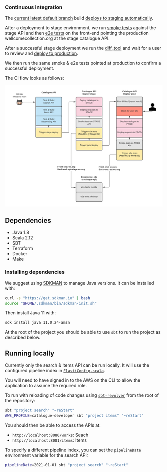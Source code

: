 ### Continuous integration

The [current latest default branch](https://buildkite.com/wellcomecollection/catalogue-api) build [deploys to staging automatically](https://buildkite.com/wellcomecollection/catalogue-api-deploy-stage).

After a deployment to stage environment, we run [smoke tests](smoke_tests/README.md) against the stage API and then [e2e tests](https://github.com/wellcomecollection/wellcomecollection.org/blob/main/playwright/README.md) on the front-end pointing the production wellcomecollection.org at the stage catalogue API.

After a successful stage deployment we run the [diff_tool](diff_tool/README.md) and wait for a user to review and [deploy to production](https://buildkite.com/wellcomecollection/catalogue-api-deploy-prod).

We then run the same smoke & e2e tests pointed at production to confirm a successful deployment.

The CI flow looks as follows:

![Buildkite pipelines](buildkite_flow.png)

## Dependencies

- Java 1.8
- Scala 2.12
- SBT
- Terraform
- Docker
- Make

### Installing dependencies

We suggest using [SDKMAN](https://sdkman.io/) to manage Java versions. It can be installed with:

```bash
curl -s "https://get.sdkman.io" | bash
source "$HOME/.sdkman/bin/sdkman-init.sh"
```

Then install Java 11 with:

```bash
sdk install java 11.0.24-amzn
```

At the root of the project you should be able to use `sbt` to run the project as described below.

## Running locally

Currently only the search & items API can be run locally. It will use the configured pipeline index in
[`ElastiConfig.scala`](../common/search/src/main/scala/weco/api/search/models/ElasticConfig.scala).

You will need to have signed in to the AWS on the CLI to allow the application to assume the required role.

To run with reloading of code changes using [`sbt-revolver`](https://github.com/spray/sbt-revolver) from the root of the repository:

```bash
sbt "project search" "~reStart"
AWS_PROFILE=catalogue-developer sbt "project items" "~reStart"
```

You should then be able to access the APIs at:

- `http://localhost:8080/works`: Seach
- `http://localhost:8081/items`: Items

To specify a different pipeline index, you can set the `pipelineDate` environment variable for the search API:

```bash
pipelineDate=2021-01-01 sbt "project search" "~reStart"
```

